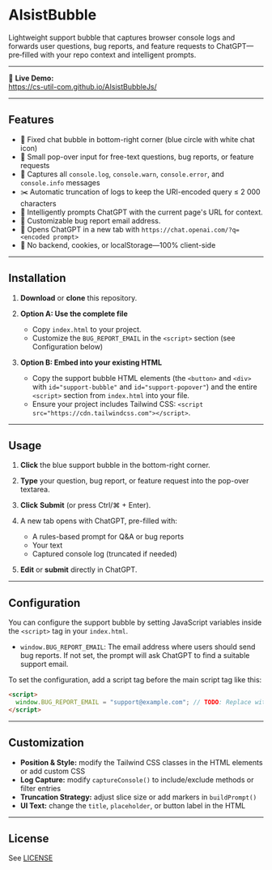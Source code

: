 # AIsistBubble

Lightweight support bubble that captures browser console logs and forwards user questions, bug reports, and feature requests to ChatGPT—pre‐filled with your repo context and intelligent prompts.

---

🔗 **Live Demo:**  
https://cs-util-com.github.io/AIsistBubbleJs/

---

## Features

- 📍 Fixed chat bubble in bottom-right corner (blue circle with white chat icon)  
- 💬 Small pop-over input for free-text questions, bug reports, or feature requests  
- 🐞 Captures all `console.log`, `console.warn`, `console.error`, and `console.info` messages  
- ✂️ Automatic truncation of logs to keep the URI-encoded query ≤ 2 000 characters  
- 📄 Intelligently prompts ChatGPT with the current page's URL for context.
- 📧 Customizable bug report email address.
- 🔗 Opens ChatGPT in a new tab with `https://chat.openai.com/?q=<encoded prompt>`  
- 🚫 No backend, cookies, or localStorage—100% client-side  

---

## Installation

1. **Download** or **clone** this repository.

2. **Option A: Use the complete file**
   - Copy `index.html` to your project.
   - Customize the `BUG_REPORT_EMAIL` in the `<script>` section (see Configuration below)

3. **Option B: Embed into your existing HTML**
   - Copy the support bubble HTML elements (the `<button>` and `<div>` with `id="support-bubble"` and `id="support-popover"`) and the entire `<script>` section from `index.html` into your file.
   - Ensure your project includes Tailwind CSS: `<script src="https://cdn.tailwindcss.com"></script>`.

---

## Usage

1. **Click** the blue support bubble in the bottom-right corner.
2. **Type** your question, bug report, or feature request into the pop-over textarea.
3. **Click** **Submit** (or press Ctrl/⌘ + Enter).
4. A new tab opens with ChatGPT, pre-filled with:

   * A rules-based prompt for Q&A or bug reports
   * Your text
   * Captured console log (truncated if needed)
5. **Edit** or **submit** directly in ChatGPT.

---

## Configuration

You can configure the support bubble by setting JavaScript variables inside the `<script>` tag in your `index.html`.

- `window.BUG_REPORT_EMAIL`: The email address where users should send bug reports. If not set, the prompt will ask ChatGPT to find a suitable support email.

To set the configuration, add a script tag before the main script tag like this:
```html
<script>
  window.BUG_REPORT_EMAIL = "support@example.com"; // TODO: Replace with your support email
</script>
```

---

## Customization

* **Position & Style:** modify the Tailwind CSS classes in the HTML elements or add custom CSS
* **Log Capture:** modify `captureConsole()` to include/exclude methods or filter entries
* **Truncation Strategy:** adjust slice size or add markers in `buildPrompt()`
* **UI Text:** change the `title`, `placeholder`, or button label in the HTML


---

## License
See [LICENSE](./LICENSE)